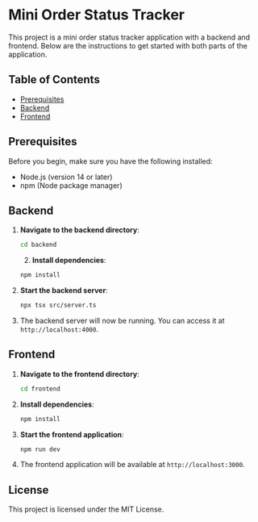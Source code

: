 # Mini Order Status Tracker

This project is a mini order status tracker application with a backend and frontend. Below are the instructions to get started with both parts of the application.

## Table of Contents
- [Prerequisites](#prerequisites)
- [Backend](#backend)
- [Frontend](#frontend)

## Prerequisites

Before you begin, make sure you have the following installed:
- Node.js (version 14 or later)
- npm (Node package manager)

## Backend

1. **Navigate to the backend directory**:
   ```bash
   cd backend
   ```
    2. **Install dependencies**:
   ```bash
   npm install
   ```

3. **Start the backend server**:
   ```bash
   npx tsx src/server.ts
   ```

4. The backend server will now be running. You can access it at `http://localhost:4000`.

## Frontend

1. **Navigate to the frontend directory**:
   ```bash
   cd frontend
   ```

2. **Install dependencies**:
   ```bash
   npm install
   ```

3. **Start the frontend application**:
   ```bash
   npm run dev
   ```

4. The frontend application will be available at `http://localhost:3000`.

## License

This project is licensed under the MIT License.
